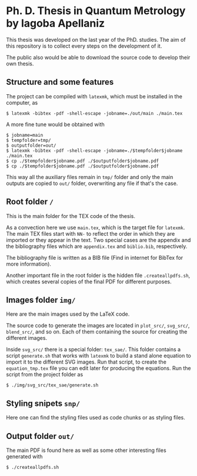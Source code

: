 # Ph. D. Thesis in Quantum Metrology by Iagoba Apellaniz

This thesis was developed on the last year of the PhD. studies.
The aim of this repository is to collect every steps on the development of it.

The public also would be able to download the source code to develop their own thesis.

## Structure and some features

The project can be compiled with `latexmk`, which must be installed in the computer, as
```shell
$ latexmk -bibtex -pdf -shell-escape -jobname=./out/main ./main.tex
```

A more fine tune would be obtained with
```shell
$ jobname=main
$ tempfolder=tmp/
$ outputfolder=out/
$ latexmk -bibtex -pdf -shell-escape -jobname=./$tempfolder$jobname ./main.tex
$ cp ./$tempfolder$jobname.pdf ./$outputfolder$jobname.pdf
$ cp ./$tempfolder$jobname.pdf ./$outputfolder$jobname.pdf
```
This way all the auxiliary files remain in `tmp/` folder and only the main outputs are copied to `out/` folder, overwriting any file if that's the case.

##  Root folder `/`

This is the main folder for the TEX code of the thesis.

As a convection here we use `main.tex`, which is the target file for `latexmk`.
The main TEX files start with `NN-` to reflect the order in which they are imported or they appear in the text.
Two special cases are the appendix and the bibliography files which are `appendix.tex` and `biblio.bib`, respectively.

The bibliography file is written as a BIB file (Find in internet for BibTex for more information).

Another important file in the root folder is the hidden file `.createallpdfs.sh`, which creates several copies of the final PDF for different purposes.

## Images folder `img/`

Here are the main images used by the LaTeX code.

The source code to generate the images are located in `plot_src/`, `svg_src/`, `blend_src/`, and so on. Each of them containing the source for creating the different images.

Inside `svg_src/` there is a special folder: `tex_sae/`. This folder contains a script `generate.sh` that works with `latexmk` to build a stand alone equation to import it to the different SVG images. Run that script, to create the `equation_tmp.tex` file you can edit later for producing the equations.
Run the script from the project folder as
```shell
$ ./img/svg_src/tex_sae/generate.sh
```

## Styling snipets `snp/`

Here one can find the styling files used as code chunks or as styling files.

## Output folder `out/`

The main PDF is found here as well as some other interesting files generated with
```shell
$ ./createallpdfs.sh
```
